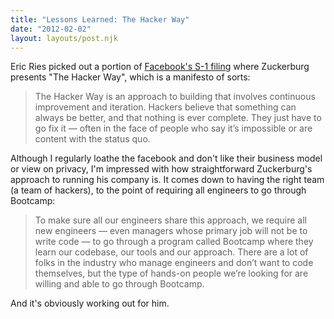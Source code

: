 ```yaml
---
title: "Lessons Learned: The Hacker Way"
date: "2012-02-02"
layout: layouts/post.njk
---
```


Eric Ries picked out a portion of [Facebook's S-1 filing](http://www.sec.gov/Archives/edgar/data/1326801/000119312512034517/d287954ds1.htm) where Zuckerburg presents "The Hacker Way", which is a manifesto of sorts:

> The Hacker Way is an approach to building that involves continuous improvement and iteration. Hackers believe that something can always be better, and that nothing is ever complete. They just have to go fix it — often in the face of people who say it’s impossible or are content with the status quo.

Although I regularly loathe the facebook and don't like their business model or view on privacy, I'm impressed with how straightforward Zuckerburg's approach to running his company is. It comes down to having the right team (a team of hackers), to the point of requiring all engineers to go through Bootcamp:

> To make sure all our engineers share this approach, we require all new engineers — even managers whose primary job will not be to write code — to go through a program called Bootcamp where they learn our codebase, our tools and our approach. There are a lot of folks in the industry who manage engineers and don’t want to code themselves, but the type of hands-on people we’re looking for are willing and able to go through Bootcamp.

And it's obviously working out for him.
